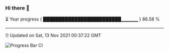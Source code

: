 ### Hi there 👋

⏳ Year progress { █████████████████████████▁▁▁▁▁ } 86.58 %

---

⏰ Updated on Sat, 13 Nov 2021 00:37:22 GMT

![Progress Bar CI](https://github.com/liununu/liununu/workflows/Progress%20Bar%20CI/badge.svg)
